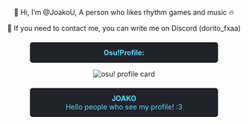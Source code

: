 <div align="center">
    
👋 Hi, I’m @JoakoU, A person who likes rhythm games and music 🔥

📩 If you need to contact me, you can write me on Discord (dorito_fxaa)

<div align="center" style="border: 2px solid #1a1a1d; background-color: #20232a; color: #61dafb; padding: 10px; border-radius: 5px; width: 70%; margin-top: 20px;">
    <strong>Osu!Profile:</strong><br>
</div>

<div align="center">

![osu! profile card](https://osu-sig.vercel.app/card?user=KawaDash&mode=mania&lang=en&blur=6&animation=true&hue=125&mini=false)

</div>

<div align="center" style="border: 2px solid #1a1a1d; background-color: #20232a; color: #61dafb; padding: 10px; border-radius: 5px; width: 70%; margin-top: 20px;">
    <strong>JOAKO</strong><br>
    Hello people who see my profile! :3
</div>
